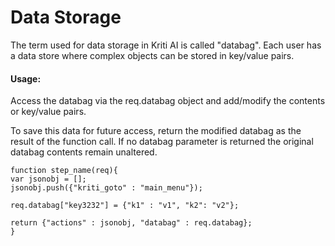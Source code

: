# Data Storage

The term used for data storage in Kriti AI is called "databag". Each user has a data store where complex objects can be stored in key/value pairs.

#### Usage:

Access the databag via the req.databag object and add/modify the contents or key/value pairs. 

To save this data for future access, return the modified databag as the result of the function call. If no databag parameter is returned the original databag contents remain unaltered.



```
function step_name(req){
var jsonobj = [];
jsonobj.push({"kriti_goto" : "main_menu"});

req.databag["key3232"] = {"k1" : "v1", "k2": "v2"};

return {"actions" : jsonobj, "databag" : req.databag};
}
```



